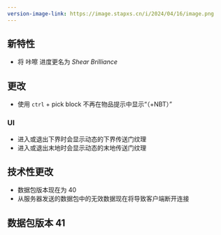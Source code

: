 ```yaml
---
version-image-link: https://image.stapxs.cn/i/2024/04/16/image.png
---
```

## 新特性
* 将 咔嚓 进度更名为 *Shear Brilliance*

## 更改
* 使用 `ctrl` + pick block 不再在物品提示中显示“（+NBT）”

### UI
* 进入或退出下界时会显示动态的下界传送门纹理
* 进入或退出末地时会显示动态的末地传送门纹理

## 技术性更改
* 数据包版本现在为 40
* 从服务器发送的数据包中的无效数据现在将导致客户端断开连接

## 数据包版本 41
